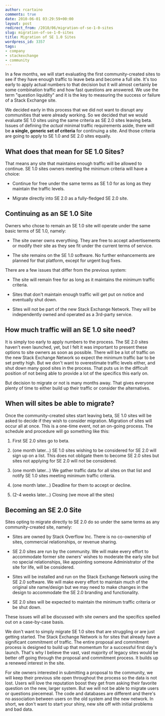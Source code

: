 ```yaml
---
author: rcartaino
comments: true
date: 2010-06-01 03:29:59+00:00
layout: post
redirect_from: /2010/06/migration-of-se-1-0-sites
slug: migration-of-se-1-0-sites
title: Migration of SE 1.0 Sites
wordpress_id: 3357
tags:
- company
- stackexchange
- community
---
```


In a few months, we will start evaluating the first community-created sites to see if they have enough traffic to leave beta and become a full site. It's too early to apply actual numbers to that decision but it will almost certainly be some combination traffic and how fast questions are answered. We use the term "question liquidity" and it is the key to measuring the success or failure of a Stack Exchange site.

We decided early in this process that we did not want to disrupt any communities that were already working. So we decided that we would evaluate SE 1.0 sites using the same criteria as SE 2.0 sites leaving beta. Issues of defining the _actual_ minimal traffic requirements aside, there will be **a single, generic set of criteria** for continuing a site. And those criteria are going to apply to SE 1.0 and SE 2.0 sites equally.


## What does that mean for SE 1.0 Sites?


That means any site that maintains enough traffic will be allowed to continue. SE 1.0 sites owners meeting the minimum criteria will have a choice:



	
  * Continue for free under the same terms as SE 1.0 for as long as they maintain the traffic levels.

	
  * Migrate directly into SE 2.0 as a fully-fledged SE 2.0 site.




## Continuing as an SE 1.0 Site


Owners who chose to remain an SE 1.0 site will operate under the same basic terms of SE 1.0, namely:



	
  * The site owner owns everything. They are free to accept advertisements or modify their site as they see fit under the current terms of service.

	
  * The site remains on the SE 1.0 software. No further enhancements are planned for that platform, except for urgent bug fixes.


There are a few issues that differ from the previous system:

	
  * The site will remain free for as long as it maintains the minimum traffic criteria.

	
  * Sites that don't maintain enough traffic will get put on notice and eventually shut down.

	
  * Sites will not be part of the new Stack Exchange Network. They will be independently owned and operated as a 3rd-party service.




## How much traffic will an SE 1.0 site need?


It is simply too early to apply numbers to the process. The SE 2.0 sites haven't even launched, yet, but I felt it was important to present these options to site owners as soon as possible. There will be a lot of traffic on the new Stack Exchange Network so expect the minimum traffic bar to be set pretty high. But we don't want to overestimate traffic levels either, and shut down many good sites in the process. That puts us in the difficult position of not being able to provide a lot of the specifics this early on.

But decision to migrate or not is many months away. That gives everyone plenty of time to either build up their traffic or consider the alternatives.


## When will sites be able to migrate?


Once the community-created sites start leaving beta, SE 1.0 sites will be asked to decide if they wish to consider migration. Migration of sites will occur all at once. This is a one-time event, not an on-going process. The schedule and procedure will go something like this:



	
  1. First SE 2.0 sites go to beta.

	
  2. (one month later...) SE 1.0 sites wishing to be considered for SE 2.0 will sign up on a list. This does not obligate them to become SE 2.0 sites but sites not applying for SE 2.0 will not be considered.

	
  3. (one month later...) We gather traffic data for all sites on that list and notify SE 1.0 sites meeting minimum traffic criteria.

	
  4. (one month later...) Deadline for them to accept or decline.

	
  5. (2-4 weeks later...) Closing (we move all the sites)




## Becoming an SE 2.0 Site


Sites opting to migrate directly to SE 2.0 do so under the same terms as any community-created site, namely:



	
  * Sites are owned by Stack Overflow Inc. There is no co-ownership of sites, commercial relationships, or revenue sharing.

	
  * SE 2.0 sites are run by the community. We will make every effort to accommodate former site owners' wishes to moderate the early site but no special relationships, like appointing someone Administrator of the site for life, will be considered.

	
  * Sites will be installed and run on the Stack Exchange Network using the SE 2.0 software. We will make every effort to maintain much of the original site name/design but we may need to make changes in the design to accommodate the SE 2.0 branding and functionality.

	
  * SE 2.0 sites will be expected to maintain the minimum traffic criteria or be shut down.


These issues will all be discussed with site owners and the specifics spelled out on a case-by-case basis.

We don't want to simply migrate SE 1.0 sites that are struggling or are just getting started. The Stack Exchange Network is for sites that already have a significant commitment of traffic. The entire proposal and commitment process is designed to build up that momentum for a successful first day's launch. That's why I believe the vast, vast majority of legacy sites would be better off going through the proposal and commitment process. It builds up a renewed interest in the site.

For site owners interested in submitting a proposal to the community, we will keep their previous site open throughout the process so the data is not lost. Users will love the reputation boost they get from asking their favorite question on the new, larger system. But we will not be able to migrate users or questions piecemeal. The code and databases are different and there's no association between users on the old system and the new network. In short, we don't want to start your shiny, new site off with initial problems and bad data.
